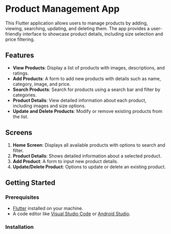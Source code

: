 # Product Management App

This Flutter application allows users to manage products by adding, viewing, searching, updating, and deleting them. The app provides a user-friendly interface to showcase product details, including size selection and price filtering.

## Features

- **View Products**: Display a list of products with images, descriptions, and ratings.
- **Add Products**: A form to add new products with details such as name, category, image, and price.
- **Search Products**: Search for products using a search bar and filter by categories.
- **Product Details**: View detailed information about each product, including images and size options.
- **Update and Delete Products**: Modify or remove existing products from the list.

## Screens

1. **Home Screen**: Displays all available products with options to search and filter.
2. **Product Details**: Shows detailed information about a selected product.
3. **Add Product**: A form to input new product details.
4. **Update/Delete Product**: Options to update or delete an existing product.

## Getting Started

### Prerequisites

- [Flutter](https://flutter.dev/docs/get-started/install) installed on your machine.
- A code editor like [Visual Studio Code](https://code.visualstudio.com/) or [Android Studio](https://developer.android.com/studio).

### Installation

